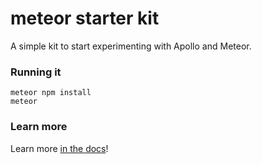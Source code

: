 # meteor starter kit

A simple kit to start experimenting with Apollo and Meteor.

### Running it

```
meteor npm install
meteor
```

### Learn more

Learn more [in the docs](http://docs.apollostack.com/)!
